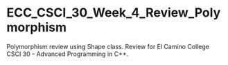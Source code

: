 # ECC_CSCI_30_Week_4_Review_Polymorphism
Polymorphism review using Shape class. Review for El Camino College CSCI 30 - Advanced Programming in C++.
